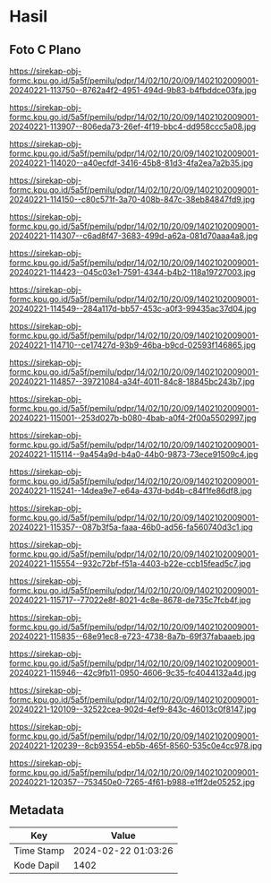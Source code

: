 # Hasil

## Foto C Plano

https://sirekap-obj-formc.kpu.go.id/5a5f/pemilu/pdpr/14/02/10/20/09/1402102009001-20240221-113750--8762a4f2-4951-494d-9b83-b4fbddce03fa.jpg

https://sirekap-obj-formc.kpu.go.id/5a5f/pemilu/pdpr/14/02/10/20/09/1402102009001-20240221-113907--806eda73-26ef-4f19-bbc4-dd958ccc5a08.jpg

https://sirekap-obj-formc.kpu.go.id/5a5f/pemilu/pdpr/14/02/10/20/09/1402102009001-20240221-114020--a40ecfdf-3416-45b8-81d3-4fa2ea7a2b35.jpg

https://sirekap-obj-formc.kpu.go.id/5a5f/pemilu/pdpr/14/02/10/20/09/1402102009001-20240221-114150--c80c571f-3a70-408b-847c-38eb84847fd9.jpg

https://sirekap-obj-formc.kpu.go.id/5a5f/pemilu/pdpr/14/02/10/20/09/1402102009001-20240221-114307--c6ad8f47-3683-499d-a62a-081d70aaa4a8.jpg

https://sirekap-obj-formc.kpu.go.id/5a5f/pemilu/pdpr/14/02/10/20/09/1402102009001-20240221-114423--045c03e1-7591-4344-b4b2-118a19727003.jpg

https://sirekap-obj-formc.kpu.go.id/5a5f/pemilu/pdpr/14/02/10/20/09/1402102009001-20240221-114549--284a117d-bb57-453c-a0f3-99435ac37d04.jpg

https://sirekap-obj-formc.kpu.go.id/5a5f/pemilu/pdpr/14/02/10/20/09/1402102009001-20240221-114710--ce17427d-93b9-46ba-b9cd-02593f146865.jpg

https://sirekap-obj-formc.kpu.go.id/5a5f/pemilu/pdpr/14/02/10/20/09/1402102009001-20240221-114857--39721084-a34f-4011-84c8-18845bc243b7.jpg

https://sirekap-obj-formc.kpu.go.id/5a5f/pemilu/pdpr/14/02/10/20/09/1402102009001-20240221-115001--253d027b-b080-4bab-a0f4-2f00a5502997.jpg

https://sirekap-obj-formc.kpu.go.id/5a5f/pemilu/pdpr/14/02/10/20/09/1402102009001-20240221-115114--9a454a9d-b4a0-44b0-9873-73ece91509c4.jpg

https://sirekap-obj-formc.kpu.go.id/5a5f/pemilu/pdpr/14/02/10/20/09/1402102009001-20240221-115241--14dea9e7-e64a-437d-bd4b-c84f1fe86df8.jpg

https://sirekap-obj-formc.kpu.go.id/5a5f/pemilu/pdpr/14/02/10/20/09/1402102009001-20240221-115357--087b3f5a-faaa-46b0-ad56-fa560740d3c1.jpg

https://sirekap-obj-formc.kpu.go.id/5a5f/pemilu/pdpr/14/02/10/20/09/1402102009001-20240221-115554--932c72bf-f51a-4403-b22e-ccb15fead5c7.jpg

https://sirekap-obj-formc.kpu.go.id/5a5f/pemilu/pdpr/14/02/10/20/09/1402102009001-20240221-115717--77022e8f-8021-4c8e-8678-de735c7fcb4f.jpg

https://sirekap-obj-formc.kpu.go.id/5a5f/pemilu/pdpr/14/02/10/20/09/1402102009001-20240221-115835--68e91ec8-e723-4738-8a7b-69f37fabaaeb.jpg

https://sirekap-obj-formc.kpu.go.id/5a5f/pemilu/pdpr/14/02/10/20/09/1402102009001-20240221-115946--42c9fb11-0950-4606-9c35-fc4044132a4d.jpg

https://sirekap-obj-formc.kpu.go.id/5a5f/pemilu/pdpr/14/02/10/20/09/1402102009001-20240221-120109--32522cea-902d-4ef9-843c-46013c0f8147.jpg

https://sirekap-obj-formc.kpu.go.id/5a5f/pemilu/pdpr/14/02/10/20/09/1402102009001-20240221-120239--8cb93554-eb5b-465f-8560-535c0e4cc978.jpg

https://sirekap-obj-formc.kpu.go.id/5a5f/pemilu/pdpr/14/02/10/20/09/1402102009001-20240221-120357--753450e0-7265-4f61-b988-e1ff2de05252.jpg


## Metadata

| Key        | Value               |
| ---------- | ------------------- |
| Time Stamp | 2024-02-22 01:03:26 |
| Kode Dapil | 1402                |



